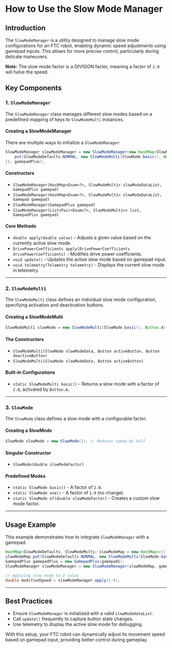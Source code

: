 # How to Use the Slow Mode Manager

## Introduction

The `SlowModeManager` is a utility designed to manage slow mode configurations for an FTC robot, enabling dynamic speed adjustments using gamepad inputs. This allows for more precise control, particularly during delicate maneuvers.

**Note:** The slow mode factor is a DIVISION factor, meaning a factor of `2.0` will halve the speed.

## Key Components

### 1. `SlowModeManager`

The `SlowModeManager` class manages different slow modes based on a predefined mapping of keys to `SlowModeMulti` instances.

#### **Creating a SlowModeManager**

There are multiple ways to initialize a `SlowModeManager`:

```java
SlowModeManager slowModeManager = new SlowModeManager(new HashMap<SlowModeDefaults, SlowModeMulti>() {{
    put(SlowModeDefaults.NORMAL, new SlowModeMulti(SlowMode.basic(), Button.A));
}}, gamepadPlus);
```

#### Constructors

- `SlowModeManager(HashMap<Enum<?>, SlowModeMulti> slowModeDataList, GamepadPlus gamepad)`
- `SlowModeManager(HashMap<Enum<?>, SlowModeMulti> slowModeDataList, Gamepad gamepad)`
- `SlowModeManager(GamepadPlus gamepad)`
- `SlowModeManager(List<Pair<Enum<?>, SlowModeMulti>> list, GamepadPlus gamepad)`

#### **Core Methods**

- `double apply(double value)` - Adjusts a given value based on the currently active slow mode.
- `DrivePowerCoefficients apply(DrivePowerCoefficients drivePowerCoefficients)` - Modifies drive power coefficients.
- `void update()` - Updates the active slow mode based on gamepad input.
- `void telemetry(Telemetry telemetry)` - Displays the current slow mode in telemetry.

---

### 2. `SlowModeMulti`

The `SlowModeMulti` class defines an individual slow mode configuration, specifying activation and deactivation buttons.

#### **Creating a SlowModeMulti**

```java
SlowModeMulti slowMode = new SlowModeMulti(SlowMode.basic(), Button.A);
```

#### The Constructors

- `SlowModeMulti(SlowMode slowModeData, Button activeButton, Button deactiveButton)`
- `SlowModeMulti(SlowMode slowModeData, Button activeButton)`

#### **Built-in Configurations**

- `static SlowModeMulti basic()` - Returns a slow mode with a factor of `2.0`, activated by `Button.A`.

---

### 3. `SlowMode`

The `SlowMode` class defines a slow mode with a configurable factor.

#### **Creating a SlowMode**

```java
SlowMode slowMode = new SlowMode(2); // Reduces speed by half
```

#### Singular Constructor

- `SlowMode(double slowModeFactor)`

#### **Predefined Modes**

- `static SlowMode basic()` - A factor of `2.0`.
- `static SlowMode one()` - A factor of `1.0` (no change).
- `static SlowMode of(double slowModeFactor)` - Creates a custom slow mode factor.

---

## Usage Example

This example demonstrates how to integrate `SlowModeManager` with a gamepad.

```java
HashMap<SlowModeDefaults, SlowModeMulti> slowModeMap = new HashMap<>();
slowModeMap.put(SlowModeDefaults.NORMAL, new SlowModeMulti(SlowMode.basic(), Button.A));
GamepadPlus gamepadPlus = new GamepadPlus(gamepad1);
SlowModeManager slowModeManager = new SlowModeManager(slowModeMap, gamepadPlus);

// Applying slow mode to a value
double modifiedSpeed = slowModeManager.apply(1.0);
```

---

## Best Practices

- Ensure `SlowModeManager` is initialized with a valid `slowModeDataList`.
- Call `update()` frequently to capture button state changes.
- Use telemetry to display the active slow mode for debugging.

With this setup, your FTC robot can dynamically adjust its movement speed based on gamepad input, providing better control during gameplay.

